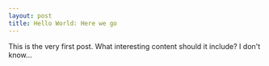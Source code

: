 ```yaml
---
layout: post
title: Hello World: Here we go
---
```


This is the very first post. What interesting content should it include? I don't know...
